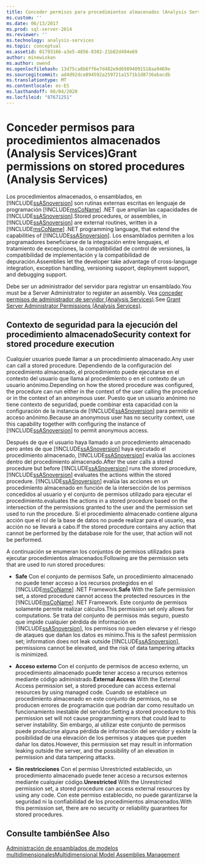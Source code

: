 ```yaml
---
title: Conceder permisos para procedimientos almacenados (Analysis Services) | Microsoft Docs
ms.custom: ''
ms.date: 06/13/2017
ms.prod: sql-server-2014
ms.reviewer: ''
ms.technology: analysis-services
ms.topic: conceptual
ms.assetid: 01793166-a3e5-4856-8302-21b82d494e69
author: minewiskan
ms.author: owend
ms.openlocfilehash: 13d75ca8b6ff6e7d482e9d69894091518aa9469e
ms.sourcegitcommit: ad4d92dce894592a259721a1571b1d8736abacdb
ms.translationtype: MT
ms.contentlocale: es-ES
ms.lasthandoff: 08/04/2020
ms.locfileid: "87671251"
---
```

# <a name="grant-permissions-on-stored-procedures-analysis-services"></a><span data-ttu-id="0ff6c-102">Conceder permisos para procedimientos almacenados (Analysis Services)</span><span class="sxs-lookup"><span data-stu-id="0ff6c-102">Grant permissions on stored procedures (Analysis Services)</span></span>
  <span data-ttu-id="0ff6c-103">Los procedimientos almacenados, o ensamblados, en [!INCLUDE[ssASnoversion](../includes/ssasnoversion-md.md)] son rutinas externas escritas en lenguaje de programación [!INCLUDE[msCoName](../includes/msconame-md.md)] .NET que amplían las capacidades de [!INCLUDE[ssASnoversion](../includes/ssasnoversion-md.md)].</span><span class="sxs-lookup"><span data-stu-id="0ff6c-103">Stored procedures, or assemblies, in [!INCLUDE[ssASnoversion](../includes/ssasnoversion-md.md)] are external routines, written in a [!INCLUDE[msCoName](../includes/msconame-md.md)] .NET programming language, that extend the capabilities of [!INCLUDE[ssASnoversion](../includes/ssasnoversion-md.md)].</span></span> <span data-ttu-id="0ff6c-104">Los ensamblados permiten a los programadores beneficiarse de la integración entre lenguajes, el tratamiento de excepciones, la compatibilidad de control de versiones, la compatibilidad de implementación y la compatibilidad de depuración.</span><span class="sxs-lookup"><span data-stu-id="0ff6c-104">Assemblies let the developer take advantage of cross-language integration, exception handling, versioning support, deployment support, and debugging support.</span></span>  
  
 <span data-ttu-id="0ff6c-105">Debe ser un administrador del servidor para registrar un ensamblado.</span><span class="sxs-lookup"><span data-stu-id="0ff6c-105">You must be a Server Administrator to register an assembly.</span></span> <span data-ttu-id="0ff6c-106">Vea [conceder permisos de administrador de servidor &#40;Analysis Services&#41;](instances/grant-server-admin-rights-to-an-analysis-services-instance.md).</span><span class="sxs-lookup"><span data-stu-id="0ff6c-106">See [Grant Server Administrator Permissions &#40;Analysis Services&#41;](instances/grant-server-admin-rights-to-an-analysis-services-instance.md).</span></span>  
  
## <a name="security-context-for-stored-procedure-execution"></a><span data-ttu-id="0ff6c-107">Contexto de seguridad para la ejecución del procedimiento almacenado</span><span class="sxs-lookup"><span data-stu-id="0ff6c-107">Security context for stored procedure execution</span></span>  
 <span data-ttu-id="0ff6c-108">Cualquier usuarios puede llamar a un procedimiento almacenado.</span><span class="sxs-lookup"><span data-stu-id="0ff6c-108">Any user can call a stored procedure.</span></span> <span data-ttu-id="0ff6c-109">Dependiendo de la configuración del procedimiento almacenado, el procedimiento puede ejecutarse en el contexto del usuario que llama al procedimiento o en el contexto de un usuario anónimo.</span><span class="sxs-lookup"><span data-stu-id="0ff6c-109">Depending on how the stored procedure was configured, the procedure can run either in the context of the user calling the procedure or in the context of an anonymous user.</span></span> <span data-ttu-id="0ff6c-110">Puesto que un usuario anónimo no tiene contexto de seguridad, puede combinar esta capacidad con la configuración de la instancia de [!INCLUDE[ssASnoversion](../includes/ssasnoversion-md.md)] para permitir el acceso anónimo.</span><span class="sxs-lookup"><span data-stu-id="0ff6c-110">Because an anonymous user has no security context, use this capability together with configuring the instance of [!INCLUDE[ssASnoversion](../includes/ssasnoversion-md.md)] to permit anonymous access.</span></span>  
  
 <span data-ttu-id="0ff6c-111">Después de que el usuario haya llamado a un procedimiento almacenado pero antes de que [!INCLUDE[ssASnoversion](../includes/ssasnoversion-md.md)] haya ejecutado el procedimiento almacenado, [!INCLUDE[ssASnoversion](../includes/ssasnoversion-md.md)] evalúa las acciones dentro del procedimiento almacenado.</span><span class="sxs-lookup"><span data-stu-id="0ff6c-111">After the user calls a stored procedure but before [!INCLUDE[ssASnoversion](../includes/ssasnoversion-md.md)] runs the stored procedure, [!INCLUDE[ssASnoversion](../includes/ssasnoversion-md.md)] evaluates the actions within the stored procedure.</span></span> [!INCLUDE[ssASnoversion](../includes/ssasnoversion-md.md)] <span data-ttu-id="0ff6c-112">evalúa las acciones en un procedimiento almacenado en función de la intersección de los permisos concedidos al usuario y el conjunto de permisos utilizado para ejecutar el procedimiento.</span><span class="sxs-lookup"><span data-stu-id="0ff6c-112">evaluates the actions in a stored procedure based on the intersection of the permissions granted to the user and the permission set used to run the procedure.</span></span> <span data-ttu-id="0ff6c-113">Si el procedimiento almacenado contiene alguna acción que el rol de la base de datos no puede realizar para el usuario, esa acción no se llevará a cabo.</span><span class="sxs-lookup"><span data-stu-id="0ff6c-113">If the stored procedure contains any action that cannot be performed by the database role for the user, that action will not be performed.</span></span>  
  
 <span data-ttu-id="0ff6c-114">A continuación se enumeran los conjuntos de permisos utilizados para ejecutar procedimientos almacenados:</span><span class="sxs-lookup"><span data-stu-id="0ff6c-114">Following are the permission sets that are used to run stored procedures:</span></span>  
  
-   <span data-ttu-id="0ff6c-115">**Safe** Con el conjunto de permisos Safe, un procedimiento almacenado no puede tener acceso a los recursos protegidos en el [!INCLUDE[msCoName](../includes/msconame-md.md)] .NET Framework.</span><span class="sxs-lookup"><span data-stu-id="0ff6c-115">**Safe** With the Safe permission set, a stored procedure cannot access the protected resources in the [!INCLUDE[msCoName](../includes/msconame-md.md)] .NET Framework.</span></span> <span data-ttu-id="0ff6c-116">Este conjunto de permisos solamente permite realizar cálculos.</span><span class="sxs-lookup"><span data-stu-id="0ff6c-116">This permission set only allows for computations.</span></span> <span data-ttu-id="0ff6c-117">Se trata del conjunto de permisos más seguro, puesto que impide cualquier pérdida de información en [!INCLUDE[ssASnoversion](../includes/ssasnoversion-md.md)], los permisos no pueden elevarse y el riesgo de ataques que dañan los datos es mínimo.</span><span class="sxs-lookup"><span data-stu-id="0ff6c-117">This is the safest permission set; information does not leak outside [!INCLUDE[ssASnoversion](../includes/ssasnoversion-md.md)], permissions cannot be elevated, and the risk of data tampering attacks is minimized.</span></span>  
  
-   <span data-ttu-id="0ff6c-118">**Acceso externo** Con el conjunto de permisos de acceso externo, un procedimiento almacenado puede tener acceso a recursos externos mediante código administrado.</span><span class="sxs-lookup"><span data-stu-id="0ff6c-118">**External Access** With the External Access permission set, a stored procedure can access external resources by using managed code.</span></span> <span data-ttu-id="0ff6c-119">Cuando se establece un procedimiento almacenado en este conjunto de permisos, no se producen errores de programación que podrían dar como resultado un funcionamiento inestable del servidor.</span><span class="sxs-lookup"><span data-stu-id="0ff6c-119">Setting a stored procedure to this permission set will not cause programming errors that could lead to server instability.</span></span> <span data-ttu-id="0ff6c-120">Sin embargo, al utilizar este conjunto de permisos puede producirse alguna pérdida de información del servidor y existe la posibilidad de una elevación de los permisos y ataques que pueden dañar los datos.</span><span class="sxs-lookup"><span data-stu-id="0ff6c-120">However, this permission set may result in information leaking outside the server, and the possibility of an elevation in permission and data tampering attacks.</span></span>  
  
-   <span data-ttu-id="0ff6c-121">**Sin restricciones** Con el permiso Unrestricted establecido, un procedimiento almacenado puede tener acceso a recursos externos mediante cualquier código.</span><span class="sxs-lookup"><span data-stu-id="0ff6c-121">**Unrestricted** With the Unrestricted permission set, a stored procedure can access external resources by using any code.</span></span> <span data-ttu-id="0ff6c-122">Con este permiso establecido, no puede garantizarse la seguridad ni la confiabilidad de los procedimientos almacenados.</span><span class="sxs-lookup"><span data-stu-id="0ff6c-122">With this permission set, there are no security or reliability guarantees for stored procedures.</span></span>  
  
## <a name="see-also"></a><span data-ttu-id="0ff6c-123">Consulte también</span><span class="sxs-lookup"><span data-stu-id="0ff6c-123">See Also</span></span>  
 [<span data-ttu-id="0ff6c-124">Administración de ensamblados de modelos multidimensionales</span><span class="sxs-lookup"><span data-stu-id="0ff6c-124">Multidimensional Model Assemblies Management</span></span>](multidimensional-models/multidimensional-model-assemblies-management.md)  
  
  
